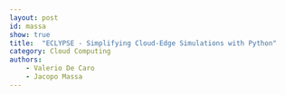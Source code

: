 ```yaml
---
layout: post
id: massa
show: true
title:  "ECLYPSE - Simplifying Cloud-Edge Simulations with Python"
category: Cloud Computing
authors: 
    - Valerio De Caro
    - Jacopo Massa
---
```

